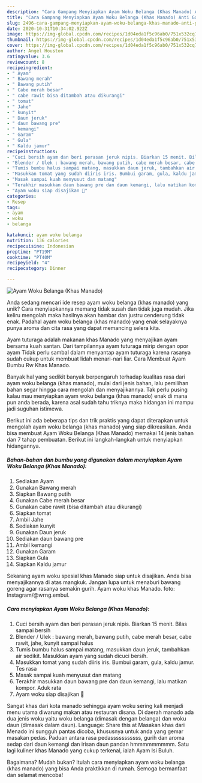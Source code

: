 ```yaml
---
description: "Cara Gampang Menyiapkan Ayam Woku Belanga (Khas Manado) Anti Gagal"
title: "Cara Gampang Menyiapkan Ayam Woku Belanga (Khas Manado) Anti Gagal"
slug: 2496-cara-gampang-menyiapkan-ayam-woku-belanga-khas-manado-anti-gagal
date: 2020-10-31T10:34:02.922Z
image: https://img-global.cpcdn.com/recipes/1d04eda1f5c96ab0/751x532cq70/ayam-woku-belanga-khas-manado-foto-resep-utama.jpg
thumbnail: https://img-global.cpcdn.com/recipes/1d04eda1f5c96ab0/751x532cq70/ayam-woku-belanga-khas-manado-foto-resep-utama.jpg
cover: https://img-global.cpcdn.com/recipes/1d04eda1f5c96ab0/751x532cq70/ayam-woku-belanga-khas-manado-foto-resep-utama.jpg
author: Angel Houston
ratingvalue: 3.6
reviewcount: 8
recipeingredient:
- " Ayam"
- " Bawang merah"
- " Bawang putih"
- " Cabe merah besar"
- " cabe rawit bisa ditambah atau dikurangi"
- " tomat"
- " Jahe"
- " kunyit"
- " Daun jeruk"
- " daun bawang pre"
- " kemangi"
- " Garam"
- " Gula"
- " Kaldu jamur"
recipeinstructions:
- "Cuci bersih ayam dan beri perasan jeruk nipis. Biarkan 15 menit. Bilas sampai bersih"
- "Blender / Ulek : bawang merah, bawang putih, cabe merah besar, cabe rawit, jahe, kunyit sampai halus"
- "Tumis bumbu halus sampai matang, masukkan daun jeruk, tambahkan air sedikit. Masukkan ayam yang sudah dicuci bersih."
- "Masukkan tomat yang sudah diiris iris. Bumbui garam, gula, kaldu jamur. Tes rasa"
- "Masak sampai kuah menyusut dan matang"
- "Terakhir masukkan daun bawang pre dan daun kemangi, lalu matikan kompor. Aduk rata"
- "Ayam woku siap disajikan 💜"
categories:
- Resep
tags:
- ayam
- woku
- belanga

katakunci: ayam woku belanga 
nutrition: 136 calories
recipecuisine: Indonesian
preptime: "PT19M"
cooktime: "PT40M"
recipeyield: "4"
recipecategory: Dinner

---
```



![Ayam Woku Belanga (Khas Manado)](https://img-global.cpcdn.com/recipes/1d04eda1f5c96ab0/751x532cq70/ayam-woku-belanga-khas-manado-foto-resep-utama.jpg)

Anda sedang mencari ide resep ayam woku belanga (khas manado) yang unik? Cara menyiapkannya memang tidak susah dan tidak juga mudah. Jika keliru mengolah maka hasilnya akan hambar dan justru cenderung tidak enak. Padahal ayam woku belanga (khas manado) yang enak selayaknya punya aroma dan cita rasa yang dapat memancing selera kita.

Ayam tuturaga adalah makanan khas Manado yang menyajikan ayam bersama kuah santan. Dari tampilannya ayam tuturaga mirip dengan opor ayam Tidak perlu sambal dalam menyantap ayam tuturaga karena rasanya sudah cukup untuk membuat lidah menari-nari liar. Cara Membuat Ayam Bumbu Rw Khas Manado.

Banyak hal yang sedikit banyak berpengaruh terhadap kualitas rasa dari ayam woku belanga (khas manado), mulai dari jenis bahan, lalu pemilihan bahan segar hingga cara mengolah dan menyajikannya. Tak perlu pusing kalau mau menyiapkan ayam woku belanga (khas manado) enak di mana pun anda berada, karena asal sudah tahu triknya maka hidangan ini mampu jadi suguhan istimewa.


Berikut ini ada beberapa tips dan trik praktis yang dapat diterapkan untuk mengolah ayam woku belanga (khas manado) yang siap dikreasikan. Anda bisa membuat Ayam Woku Belanga (Khas Manado) memakai 14 jenis bahan dan 7 tahap pembuatan. Berikut ini langkah-langkah untuk menyiapkan hidangannya.

<!--inarticleads1-->

##### Bahan-bahan dan bumbu yang digunakan dalam menyiapkan Ayam Woku Belanga (Khas Manado):

1. Sediakan  Ayam
1. Gunakan  Bawang merah
1. Siapkan  Bawang putih
1. Gunakan  Cabe merah besar
1. Gunakan  cabe rawit (bisa ditambah atau dikurangi)
1. Siapkan  tomat
1. Ambil  Jahe
1. Sediakan  kunyit
1. Gunakan  Daun jeruk
1. Sediakan  daun bawang pre
1. Ambil  kemangi
1. Gunakan  Garam
1. Siapkan  Gula
1. Siapkan  Kaldu jamur


Sekarang ayam woku spesial khas Manado siap untuk disajikan. Anda bisa menyajikannya di atas mangkuk. Jangan lupa untuk menaburi bawang goreng agar rasanya semakin gurih. Ayam woku khas Manado. foto: Instagram/@wrng.embul. 

<!--inarticleads2-->

##### Cara menyiapkan Ayam Woku Belanga (Khas Manado):

1. Cuci bersih ayam dan beri perasan jeruk nipis. Biarkan 15 menit. Bilas sampai bersih
1. Blender / Ulek : bawang merah, bawang putih, cabe merah besar, cabe rawit, jahe, kunyit sampai halus
1. Tumis bumbu halus sampai matang, masukkan daun jeruk, tambahkan air sedikit. Masukkan ayam yang sudah dicuci bersih.
1. Masukkan tomat yang sudah diiris iris. Bumbui garam, gula, kaldu jamur. Tes rasa
1. Masak sampai kuah menyusut dan matang
1. Terakhir masukkan daun bawang pre dan daun kemangi, lalu matikan kompor. Aduk rata
1. Ayam woku siap disajikan 💜


Sangat khas dari kota manado sehingga ayam woku sering kali menjadi menu utama diwarung makan atau restauran disana. Di daerah manado ada dua jenis woku yaitu woku belanga (dimasak dengan belanga) dan woku daun (dimasak dalam daun). Language: Share this at Masakan khas dari Menado ini sungguh pantas dicoba, khususnya untuk anda yang gemar masakan pedas. Paduan antara rasa pedasssssssssss, gurih dan aroma sedap dari daun kemangi dan irisan daun pandan hmmmmmmmmm. Satu lagi kuliner khas Manado yang cukup terkenal, ialah Ayam Isi Buluh. 

Bagaimana? Mudah bukan? Itulah cara menyiapkan ayam woku belanga (khas manado) yang bisa Anda praktikkan di rumah. Semoga bermanfaat dan selamat mencoba!
